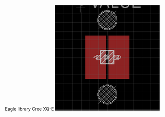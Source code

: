 
Eagle library Cree XQ-E
![Image alt](https://github.com/TakitaNirasa/cree_xqe/blob/master/image.png)
